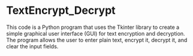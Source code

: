 # TextEncrypt_Decrypt
This code is a Python program that uses the Tkinter library to create a simple graphical user interface (GUI) for text encryption and decryption. The program allows the user to enter plain text, encrypt it, decrypt it, and clear the input fields.
